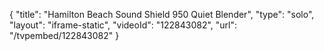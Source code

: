 {
    "title": "Hamilton Beach Sound Shield 950 Quiet Blender",
    "type": "solo",
    "layout": "iframe-static",
    "videoId": "122843082",
    "url": "\/tvpembed\/122843082"
}